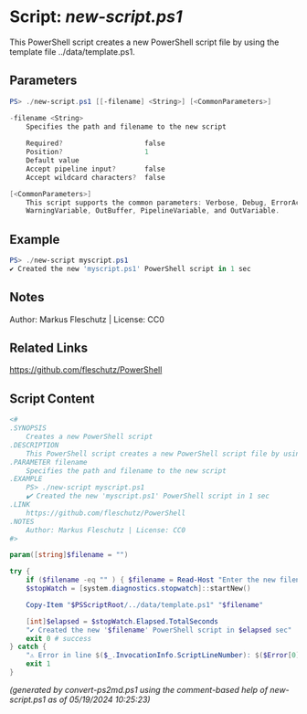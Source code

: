 Script: *new-script.ps1*
========================

This PowerShell script creates a new PowerShell script file by using the template file ../data/template.ps1.

Parameters
----------
```powershell
PS> ./new-script.ps1 [[-filename] <String>] [<CommonParameters>]

-filename <String>
    Specifies the path and filename to the new script
    
    Required?                    false
    Position?                    1
    Default value                
    Accept pipeline input?       false
    Accept wildcard characters?  false

[<CommonParameters>]
    This script supports the common parameters: Verbose, Debug, ErrorAction, ErrorVariable, WarningAction, 
    WarningVariable, OutBuffer, PipelineVariable, and OutVariable.
```

Example
-------
```powershell
PS> ./new-script myscript.ps1
✔️ Created the new 'myscript.ps1' PowerShell script in 1 sec

```

Notes
-----
Author: Markus Fleschutz | License: CC0

Related Links
-------------
https://github.com/fleschutz/PowerShell

Script Content
--------------
```powershell
<#
.SYNOPSIS
	Creates a new PowerShell script
.DESCRIPTION
	This PowerShell script creates a new PowerShell script file by using the template file ../data/template.ps1.
.PARAMETER filename
	Specifies the path and filename to the new script
.EXAMPLE
	PS> ./new-script myscript.ps1
	✔️ Created the new 'myscript.ps1' PowerShell script in 1 sec
.LINK
	https://github.com/fleschutz/PowerShell
.NOTES
	Author: Markus Fleschutz | License: CC0
#>

param([string]$filename = "")

try {
	if ($filename -eq "" ) { $filename = Read-Host "Enter the new filename" }
	$stopWatch = [system.diagnostics.stopwatch]::startNew()

	Copy-Item "$PSScriptRoot/../data/template.ps1" "$filename"

	[int]$elapsed = $stopWatch.Elapsed.TotalSeconds
	"✔️ Created the new '$filename' PowerShell script in $elapsed sec"
	exit 0 # success
} catch {
	"⚠️ Error in line $($_.InvocationInfo.ScriptLineNumber): $($Error[0])"
	exit 1
}
```

*(generated by convert-ps2md.ps1 using the comment-based help of new-script.ps1 as of 05/19/2024 10:25:23)*
